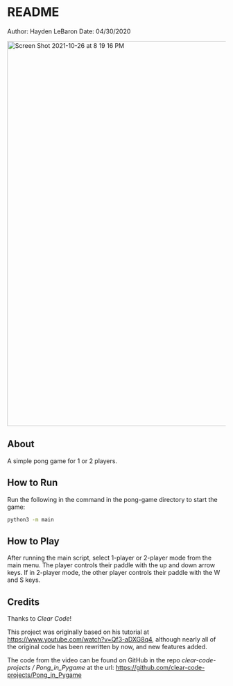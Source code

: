# README

Author: Hayden LeBaron
Date: 04/30/2020

<img width="887" alt="Screen Shot 2021-10-26 at 8 19 16 PM" src="https://user-images.githubusercontent.com/43355097/138988841-4acf889f-b7ef-480e-a079-2a4ac1fd27c0.png">


## About

A simple pong game for 1 or 2 players.

## How to Run

Run the following in the command in the pong-game directory 
to start the game:

``` sh
python3 -m main
```


## How to Play

After running the main script, select 1-player or 2-player mode
from the main menu. The player controls their paddle with the
up and down arrow keys. If in 2-player mode, the other player controls
their paddle with the W and S keys.


## Credits

Thanks to *Clear Code*!

This project was originally based on his tutorial at
https://www.youtube.com/watch?v=Qf3-aDXG8q4, 
although nearly all of the original code has been rewritten by now, and new features added.

The code from the video can be found on GitHub in the repo
*clear-code-projects / Pong_in_Pygame*
at the url:
https://github.com/clear-code-projects/Pong_in_Pygame
